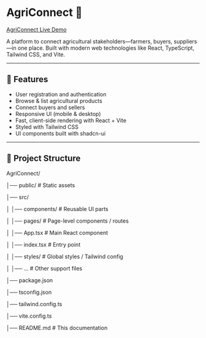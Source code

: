 # AgriConnect 🌱

[AgriConnect Live Demo](https://agriconnect.pranaycode.online/)

A platform to connect agricultural stakeholders—farmers, buyers, suppliers—in one place. Built with modern web technologies like React, TypeScript, Tailwind CSS, and Vite.

---

## 🧰 Features
- User registration and authentication  
- Browse & list agricultural products  
- Connect buyers and sellers  
- Responsive UI (mobile & desktop)  
- Fast, client-side rendering with React + Vite  
- Styled with Tailwind CSS  
- UI components built with shadcn-ui  

---

## 📂 Project Structure
AgriConnect/

│── public/ # Static assets

│── src/

│ │── components/ # Reusable UI parts

│ │── pages/ # Page-level components / routes

│ │── App.tsx # Main React component

│ │── index.tsx # Entry point

│ │── styles/ # Global styles / Tailwind config

│ │── ... # Other support files

│── package.json

│── tsconfig.json

│── tailwind.config.ts

│── vite.config.ts

│── README.md # This documentation



